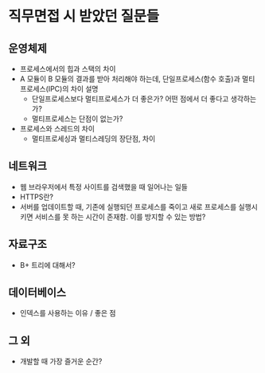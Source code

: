 # 직무면접 시 받았던 질문들

## 운영체제
* 프로세스에서의 힙과 스택의 차이
* A 모듈이 B 모듈의 결과를 받아 처리해야 하는데, 단일프로세스(함수 호출)과 멀티프로세스(IPC)의 차이 설명
  * 단일프로세스보다 멀티프로세스가 더 좋은가? 어떤 점에서 더 좋다고 생각하는가?
  * 멀티프로세스는 단점이 없는가?
* 프로세스와 스레드의 차이
  * 멀티프로세싱과 멀티스레딩의 장단점, 차이

## 네트워크
* 웹 브라우저에서 특정 사이트를 검색했을 때 일어나는 일들
* HTTPS란?
* 서버를 업데이트할 때, 기존에 실행되던 프로세스를 죽이고 새로 프로세스를 실행시키면 서비스를 못 하는 시간이 존재함. 이를 방지할 수 있는 방법?

## 자료구조
* B+ 트리에 대해서?

## 데이터베이스
* 인덱스를 사용하는 이유 / 좋은 점

## 그 외
* 개발할 때 가장 즐거운 순간?